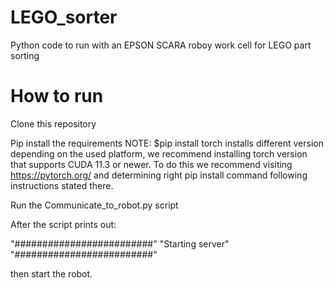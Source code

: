 # LEGO_sorter
Python code to run with an EPSON SCARA roboy work cell for LEGO part sorting

# How to run
Clone this repository

Pip install the requirements
NOTE: $pip install torch installs different version depending on the used platform,
we recommend installing torch version that supports CUDA 11.3 or newer. To do this we 
recommend visiting https://pytorch.org/ and determining right pip install command
following instructions stated there.

Run the Communicate_to_robot.py script

After the script prints out:

"#########################"
     "Starting server"    
"#########################"

then start the robot.

